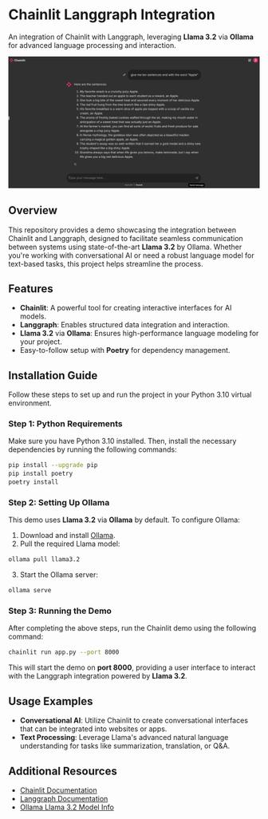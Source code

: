 
# **Chainlit Langgraph Integration**  
An integration of Chainlit with Langgraph, leveraging **Llama 3.2** via **Ollama** for advanced language processing and interaction.

![Demo](./public/screenshot.png)

## **Overview**
This repository provides a demo showcasing the integration between Chainlit and Langgraph, designed to facilitate seamless communication between systems using state-of-the-art **Llama 3.2** by Ollama. Whether you're working with conversational AI or need a robust language model for text-based tasks, this project helps streamline the process.

## **Features**
- **Chainlit**: A powerful tool for creating interactive interfaces for AI models.
- **Langgraph**: Enables structured data integration and interaction.
- **Llama 3.2** via **Ollama**: Ensures high-performance language modeling for your project.
- Easy-to-follow setup with **Poetry** for dependency management.
  
## **Installation Guide**
Follow these steps to set up and run the project in your Python 3.10 virtual environment.

### **Step 1: Python Requirements**
Make sure you have Python 3.10 installed. Then, install the necessary dependencies by running the following commands:

```bash
pip install --upgrade pip
pip install poetry
poetry install
```

### **Step 2: Setting Up Ollama**
This demo uses **Llama 3.2** via **Ollama** by default. To configure Ollama:

1. Download and install [Ollama](https://ollama.com/download).
2. Pull the required Llama model:

```bash
ollama pull llama3.2
```

3. Start the Ollama server:

```bash
ollama serve
```

### **Step 3: Running the Demo**
After completing the above steps, run the Chainlit demo using the following command:

```bash
chainlit run app.py --port 8000
```

This will start the demo on **port 8000**, providing a user interface to interact with the Langgraph integration powered by **Llama 3.2**.

## **Usage Examples**
- **Conversational AI**: Utilize Chainlit to create conversational interfaces that can be integrated into websites or apps.
- **Text Processing**: Leverage Llama's advanced natural language understanding for tasks like summarization, translation, or Q&A.

## **Additional Resources**
- [Chainlit Documentation](https://chainlit.io/docs)
- [Langgraph Documentation](https://langgraph.com/docs)
- [Ollama Llama 3.2 Model Info](https://ollama.com/models/llama)
